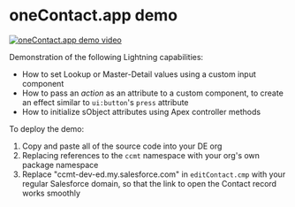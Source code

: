 oneContact.app demo
===================

[![oneContact.app demo video](http://img.youtube.com/vi/2dVeJ_C4dW4/0.jpg)](http://www.youtube.com/watch?v=2dVeJ_C4dW4)

Demonstration of the following Lightning capabilities:

* How to set Lookup or Master-Detail values using a custom input component
* How to pass an _action_ as an attribute to a custom component, to
  create an effect similar to `ui:button`'s `press` attribute
* How to initialize sObject attributes using Apex controller methods

To deploy the demo:

1. Copy and paste all of the source code into your DE org
2. Replacing references to the `ccmt` namespace with 
   your org's own package namespace
3. Replace "ccmt-dev-ed.my.salesforce.com" in `editContact.cmp` with
   your regular Salesforce domain, so that the link to open the Contact
   record works smoothly